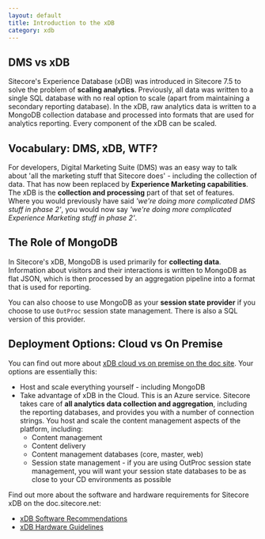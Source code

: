 ```yaml
---
layout: default
title: Introduction to the xDB
category: xdb
---
```


## DMS vs xDB

Sitecore's Experience Database (xDB) was introduced in Sitecore 7.5 to solve the problem of **scaling analytics**. Previously, all data was written to a single SQL database with no real option to scale (apart from maintaining a secondary reporting database). In the xDB, raw analytics data is written to a MongoDB collection database and processed into formats that are used for analytics reporting. Every component of the xDB can be scaled.

## Vocabulary: DMS, xDB, WTF?

For developers, Digital Marketing Suite (DMS) was an easy way to talk about 'all the marketing stuff that Sitecore does' - including the collection of data. That has now been replaced by **Experience Marketing capabilities**. The xDB is the **collection and processing** part of that set of features. Where you would previously have said *'we're doing more complicated DMS stuff in phase 2'*, you would now say *'we're doing more complicated Experience Marketing stuff in phase 2'*.

## The Role of MongoDB

In Sitecore's xDB, MongoDB is used primarily for **collecting data**. Information about visitors and their interactions is written to MongoDB as flat JSON, which is then processed by an aggregation pipeline into a format that is used for reporting.

You can also choose to use MongoDB as your **session state provider** if you choose to use `OutProc` session state management. There is also a SQL version of this provider. 

## Deployment Options: Cloud vs On Premise

You can find out more about [xDB cloud vs on premise on the doc site](https://doc.sitecore.net/products/sitecore%20experience%20platform/xdb%20overview/architecture%20options). Your options are essentially this:

* Host and scale everything yourself - including MongoDB
* Take advantage of xDB in the Cloud. This is an Azure service. Sitecore takes care of **all analytics data collection and aggregation**, including the reporting databases, and provides you with a number of connection strings. You host and scale the content management aspects of the platform, including:
  * Content management
  * Content delivery
  * Content management databases (core, master, web)
  * Session state management - if you are using OutProc session state management, you will want your session state databases to be as close to your CD environments as possible
  
Find out more about the software and hardware requirements for Sitecore xDB on the doc.sitecore.net:

* [xDB Software Recommendations](https://doc.sitecore.net/products/sitecore%20experience%20platform/xdb%20overview/software%20recommendations)
* [xDB Hardware Guidelines](https://doc.sitecore.net/products/sitecore%20experience%20platform/xdb%20overview/hardware%20guidlines)